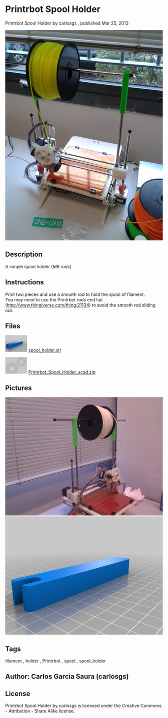 Printrbot Spool Holder
===============
Printrbot Spool Holder  by carlosgs , published Mar 25, 2013

![Image](img/20130213_134317_display_large.jpg "Title")

Description
--------
A simple spool holder (_M8 rods_)

Instructions
--------
Print two pieces and use a smooth rod to hold the spool of filament.<br />
You may need to use the Printrbot rods end hat (http://www.thingiverse.com/thing:21134) to avoid the smooth rod sliding out.

Files
--------
[![Image](img/spool_holder_preview_tinycard.jpg)](spool_holder.stl)
 [ spool_holder.stl](spool_holder.stl)  

[![Image](img/Gears_preview_tinycard.jpg)](Printrbot_Spool_Holder_scad.zip)
 [ Printrbot_Spool_Holder_scad.zip](Printrbot_Spool_Holder_scad.zip)  



Pictures
--------
![Image](img/2013-02-12_17.19.11_display_large.jpg "Title")
![Image](img/spool_holder_display_large.jpg "Title")


Tags
--------
filament , holder , Printrbot , spool , spool_holder  



Author: Carlos Garcia Saura (carlosgs)
--------


License
--------
Printrbot Spool Holder by carlosgs is licensed under the Creative Commons - Attribution - Share Alike license.  

